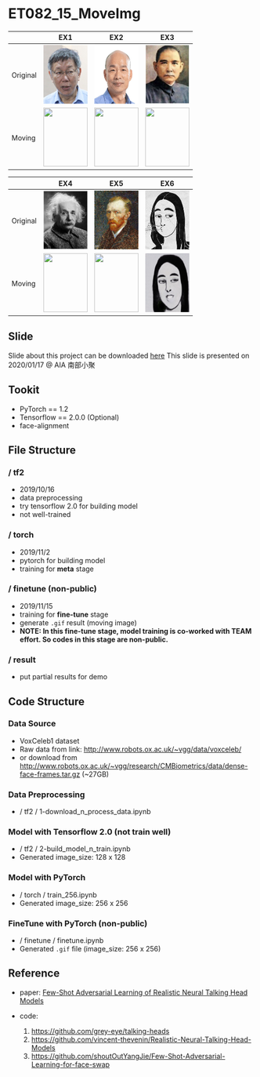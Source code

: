# ET082_15_MoveImg

|  | EX1 | EX2 | EX3 |
| -------- | -------- | -------- | -------- |
| Original | <img src="./result/ko.jpg" width="90" height="120" />     | <img src="./result/han.jpg" width="90" height="120" />     | <img src="./result/sun.jpg" width="90" height="120" />     |
| Moving | <img src="./result/ko_299.gif"  width="90" height="120" />     | <img src="./result/han_299.gif" width="90" height="120" />     | <img src="./result/sun_299.gif" width="90" height="120" />     | 


|  | EX4 | EX5 | EX6 |
| -------- | -------- | -------- | -------- |
|Original|<img src="./result/in.jpg" width="90" height="120" />|<img src="./result/van.jpg" width="90" height="120" />|<img src="./result/mona_bw_.jpg" width="90" height="120" />|
| Moving |<img src="./result/in_299.gif" width="90" height="120" />|<img src="./result/van_299.gif" width="90" height="120" />|<img src="./result/mona_bw_299_light.gif" width="90" height="120" />|

## Slide
Slide about this project can be downloaded [here](https://drive.google.com/file/d/1FGjP9OPkHeKwyj_DjDxJGtAIlZacOn3V/view?usp=sharing)
This slide is presented on 2020/01/17 @ AIA 南部小聚


## Tookit
- PyTorch == 1.2
- Tensorflow == 2.0.0 (Optional)
- face-alignment

## File Structure

### / tf2
- 2019/10/16
- data preprocessing
- try tensorflow 2.0 for building model
- not well-trained

### / torch
- 2019/11/2
- pytorch for building model
- training for **meta** stage


### / finetune (non-public)
- 2019/11/15
- training for **fine-tune** stage
- generate `.gif` result (moving image)
- **NOTE: In this fine-tune stage, model training is co-worked with TEAM effort. So codes in this stage are non-public.** 

### / result
- put partial results for demo 


## Code Structure

### Data Source
- VoxCeleb1 dataset
- Raw data from link: http://www.robots.ox.ac.uk/~vgg/data/voxceleb/
- or download from http://www.robots.ox.ac.uk/~vgg/research/CMBiometrics/data/dense-face-frames.tar.gz (~27GB)

### Data Preprocessing
- / tf2 / 1-download_n_process_data.ipynb

### Model with Tensorflow 2.0 (not train well)
- / tf2 / 2-build_model_n_train.ipynb
- Generated image_size: 128 x 128

### Model with PyTorch
- / torch / train_256.ipynb
- Generated image_size: 256 x 256

### FineTune with PyTorch (non-public)
- / finetune / finetune.ipynb
- Generated `.gif` file (image_size: 256 x 256)


## Reference

- paper: [Few-Shot Adversarial Learning of Realistic Neural Talking Head Models](https://arxiv.org/pdf/1905.08233.pdf)

- code: 
    1. https://github.com/grey-eye/talking-heads
    2. https://github.com/vincent-thevenin/Realistic-Neural-Talking-Head-Models
    3. https://github.com/shoutOutYangJie/Few-Shot-Adversarial-Learning-for-face-swap
